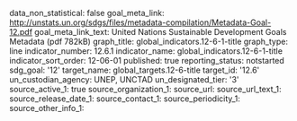 data_non_statistical: false
goal_meta_link: http://unstats.un.org/sdgs/files/metadata-compilation/Metadata-Goal-12.pdf
goal_meta_link_text: United Nations Sustainable Development Goals Metadata (pdf 782kB)
graph_title: global_indicators.12-6-1-title
graph_type: line
indicator_number: 12.6.1
indicator_name: global_indicators.12-6-1-title
indicator_sort_order: 12-06-01
published: true
reporting_status: notstarted
sdg_goal: '12'
target_name: global_targets.12-6-title
target_id: '12.6'
un_custodian_agency: UNEP,  UNCTAD
un_designated_tier: '3'
source_active_1: true
source_organization_1: 
source_url: 
source_url_text_1: 
source_release_date_1: 
source_contact_1: 
source_periodicity_1: 
source_other_info_1: 
